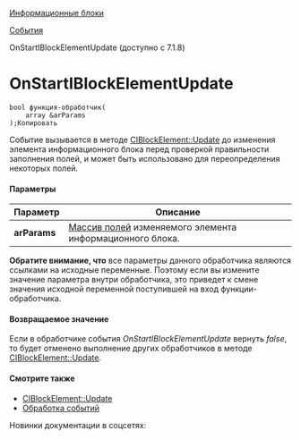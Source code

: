 [Информационные блоки](/api_help/iblock/index.php)

[События](/api_help/iblock/events/index.php)

OnStartIBlockElementUpdate (доступно с 7.1.8)

OnStartIBlockElementUpdate
==========================

```
bool функция-обработчик(
	array &arParams 
);Копировать
```

Событие вызывается в методе [CIBlockElement::Update](/api_help/iblock/classes/ciblockelement/update.php) до изменения элемента информационного блока перед проверкой правильности заполнения полей, и может быть использовано для переопределения некоторых полей.

#### Параметры

| Параметр | Описание |
| --- | --- |
| **arParams** | [Массив полей](/api_help/iblock/fields.php#felement) изменяемого элемента информационного блока. |

**Обратите внимание, что** все параметры данного обработчика являются ссылками на исходные переменные. Поэтому если вы измените значение параметра внутри обработчика, это приведет к смене значения исходной переменной поступившей на вход функции-обработчика.

#### Возвращаемое значение

Если в обработчике события *OnStartIBlockElementUpdate* вернуть *false*, то будет отменено выполнение других обработчиков в методе [CIBlockElement::Update](/api_help/iblock/classes/ciblockelement/update.php).
  

#### Смотрите также

* [CIBlockElement::Update](/api_help/iblock/classes/ciblockelement/update.php)
* [Обработка событий](http://dev.1c-bitrix.ru/learning/course/index.php?COURSE_ID=43&LESSON_ID=3493)

Новинки документации в соцсетях: